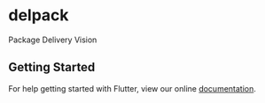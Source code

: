 # delpack

Package Delivery Vision

## Getting Started

For help getting started with Flutter, view our online
[documentation](https://flutter.io/).
